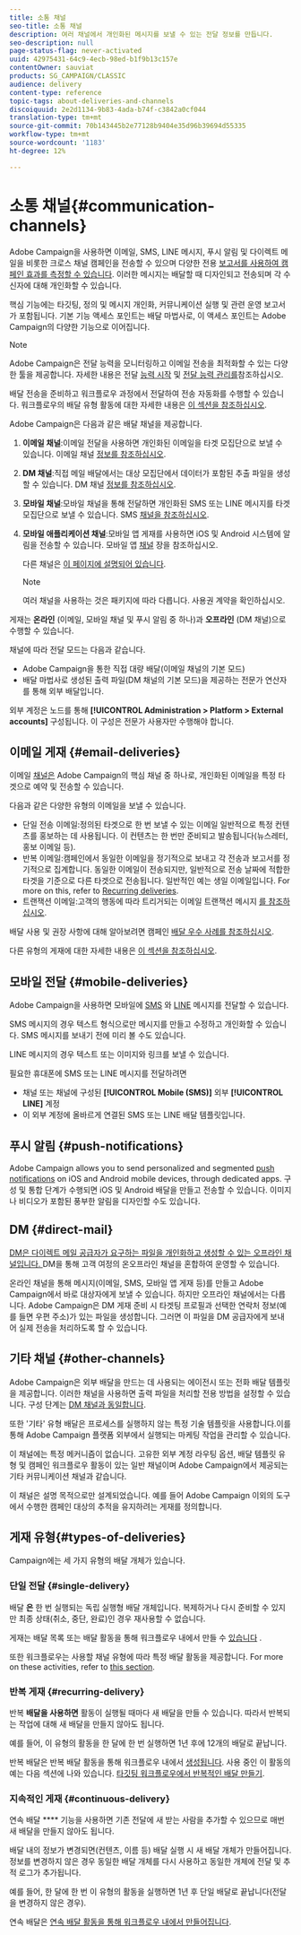 ```yaml
---
title: 소통 채널
seo-title: 소통 채널
description: 여러 채널에서 개인화된 메시지를 보낼 수 있는 전달 정보를 만듭니다.
seo-description: null
page-status-flag: never-activated
uuid: 42975431-64c9-4ecb-98ed-b1f9b13c157e
contentOwner: sauviat
products: SG_CAMPAIGN/CLASSIC
audience: delivery
content-type: reference
topic-tags: about-deliveries-and-channels
discoiquuid: 2e2d1134-9b83-4ada-b74f-c3842a0cf044
translation-type: tm+mt
source-git-commit: 70b143445b2e77128b9404e35d96b39694d55335
workflow-type: tm+mt
source-wordcount: '1183'
ht-degree: 12%

---
```



# 소통 채널{#communication-channels}

Adobe Campaign을 사용하면 이메일, SMS, LINE 메시지, 푸시 알림 및 다이렉트 메일을 비롯한 크로스 채널 캠페인을 전송할 수 있으며 다양한 전용 [보고서를 사용하여 캠페인 효과를 측정할 수 있습니다](../../reporting/using/delivery-reports.md). 이러한 메시지는 배달할 때 디자인되고 전송되며 각 수신자에 대해 개인화할 수 있습니다.

핵심 기능에는 타깃팅, 정의 및 메시지 개인화, 커뮤니케이션 실행 및 관련 운영 보고서가 포함됩니다. 기본 기능 액세스 포인트는 배달 마법사로, 이 액세스 포인트는 Adobe Campaign의 다양한 기능으로 이어집니다.

>[!NOTE]
>
>Adobe Campaign은 전달 능력을 모니터링하고 이메일 전송을 최적화할 수 있는 다양한 툴을 제공합니다. 자세한 내용은 전달 [능력 시작](../../delivery/using/deliverability-key-points.md) 및 [전달 능력 관리를](../../delivery/using/about-deliverability.md)참조하십시오.

배달 전송을 준비하고 워크플로우 과정에서 전달하여 전송 자동화를 수행할 수 있습니다. 워크플로우의 배달 유형 활동에 대한 자세한 내용은 [이 섹션을 참조하십시오](../../workflow/using/about-action-activities.md).

Adobe Campaign은 다음과 같은 배달 채널을 제공합니다.

1. **이메일 채널**:이메일 전달을 사용하면 개인화된 이메일을 타겟 모집단으로 보낼 수 있습니다. 이메일 채널 [정보를 참조하십시오](../../delivery/using/about-email-channel.md).
1. **DM 채널**:직접 메일 배달에서는 대상 모집단에서 데이터가 포함된 추출 파일을 생성할 수 있습니다. DM 채널 [정보를 참조하십시오](../../delivery/using/about-direct-mail-channel.md).
1. **모바일 채널**:모바일 채널을 통해 전달하면 개인화된 SMS 또는 LINE 메시지를 타겟 모집단으로 보낼 수 있습니다. SMS [채널을 참조하십시오](../../delivery/using/sms-channel.md).
1. **모바일 애플리케이션 채널**:모바일 앱 게재를 사용하면 iOS 및 Android 시스템에 알림을 전송할 수 있습니다. 모바일 앱 [채널](../../delivery/using/about-mobile-app-channel.md) 장을 참조하십시오.

   다른 채널은 [이 페이지에 설명되어 있습니다](../../delivery/using/steps-about-delivery-creation-steps.md#other-channels).

   >[!NOTE]
   >
   >여러 채널을 사용하는 것은 패키지에 따라 다릅니다. 사용권 계약을 확인하십시오.

게재는 **온라인** (이메일, 모바일 채널 및 푸시 알림 중 하나)과 **오프라인** (DM 채널)으로 수행할 수 있습니다.

채널에 따라 전달 모드는 다음과 같습니다.

* Adobe Campaign을 통한 직접 대량 배달(이메일 채널의 기본 모드)
* 배달 마법사로 생성된 출력 파일(DM 채널의 기본 모드)을 제공하는 전문가 연산자를 통해 외부 배달입니다.

외부 계정은 노드를 통해 **[!UICONTROL Administration > Platform > External accounts]** 구성됩니다. 이 구성은 전문가 사용자만 수행해야 합니다.

## 이메일 게재 {#email-deliveries}

이메일 [채널은](../../delivery/using/about-email-channel.md) Adobe Campaign의 핵심 채널 중 하나로, 개인화된 이메일을 특정 타겟으로 예약 및 전송할 수 있습니다.

다음과 같은 다양한 유형의 이메일을 보낼 수 있습니다.

* 단일 전송 이메일:정의된 타겟으로 한 번 보낼 수 있는 이메일 일반적으로 특정 컨텐츠를 홍보하는 데 사용됩니다. 이 컨텐츠는 한 번만 준비되고 발송됩니다(뉴스레터, 홍보 이메일 등).
* 반복 이메일:캠페인에서 동일한 이메일을 정기적으로 보내고 각 전송과 보고서를 정기적으로 집계합니다. 동일한 이메일이 전송되지만, 일반적으로 전송 날짜에 적합한 타겟을 기준으로 다른 타겟으로 전송됩니다. 일반적인 예는 생일 이메일입니다. For more on this, refer to [Recurring deliveries](../../workflow/using/recurring-delivery.md).
* 트랜잭션 이메일:고객의 행동에 따라 트리거되는 이메일 트랜잭션 메시지 [를 참조하십시오](../../message-center/using/about-transactional-messaging.md).

배달 사용 및 권장 사항에 대해 알아보려면 캠페인 [배달 우수 사례를 참조하십시오](../../delivery/using/delivery-best-practices.md).

다른 유형의 게재에 대한 자세한 내용은 [이 섹션을 참조하십시오](#types-of-deliveries).

## 모바일 전달 {#mobile-deliveries}

Adobe Campaign을 사용하면 모바일에 [SMS](../../delivery/using/sms-channel.md) 와 [LINE](../../delivery/using/line-channel.md) 메시지를 전달할 수 있습니다.

SMS 메시지의 경우 텍스트 형식으로만 메시지를 만들고 수정하고 개인화할 수 있습니다. SMS 메시지를 보내기 전에 미리 볼 수도 있습니다.

LINE 메시지의 경우 텍스트 또는 이미지와 링크를 보낼 수 있습니다.

필요한 휴대폰에 SMS 또는 LINE 메시지를 전달하려면

* 채널 또는 채널에 구성된 **[!UICONTROL Mobile (SMS)]** 외부 **[!UICONTROL LINE]** 계정
* 이 외부 계정에 올바르게 연결된 SMS 또는 LINE 배달 템플릿입니다.

## 푸시 알림 {#push-notifications}

Adobe Campaign allows you to send personalized and segmented [push notifications](../../delivery/using/about-mobile-app-channel.md) on iOS and Android mobile devices, through dedicated apps. 구성 및 통합 단계가 수행되면 iOS 및 Android 배달을 만들고 전송할 수 있습니다. 이미지나 비디오가 포함된 풍부한 알림을 디자인할 수도 있습니다.

## DM {#direct-mail}

[DM은 다이렉트 메일 공급자가 요구하는 파일을 개인화하고 생성할 수 있는 오프라인 채널입니다. ](../../delivery/using/about-direct-mail-channel.md) DM을 통해 고객 여정의 온오프라인 채널을 혼합하여 운영할 수 있습니다.

온라인 채널을 통해 메시지(이메일, SMS, 모바일 앱 게재 등)를 만들고 Adobe Campaign에서 바로 대상자에게 보낼 수 있습니다. 하지만 오프라인 채널에서는 다릅니다. Adobe Campaign은 DM 게재 준비 시 타겟팅 프로필과 선택한 연락처 정보(예를 들면 우편 주소)가 있는 파일을 생성합니다. 그러면 이 파일을 DM 공급자에게 보내어 실제 전송을 처리하도록 할 수 있습니다.

## 기타 채널 {#other-channels}

Adobe Campaign은 외부 배달을 만드는 데 사용되는 에이전시 또는 전화 배달 템플릿을 제공합니다. 이러한 채널을 사용하면 출력 파일을 처리할 전용 방법을 설정할 수 있습니다. 구성 단계는 [DM 채널과 동일합니다](../../delivery/using/about-direct-mail-channel.md).

또한 &#39;기타&#39; 유형 배달은 프로세스를 실행하지 않는 특정 기술 템플릿을 사용합니다.이를 통해 Adobe Campaign 플랫폼 외부에서 실행되는 마케팅 작업을 관리할 수 있습니다.

이 채널에는 특정 메커니즘이 없습니다. 고유한 외부 계정 라우팅 옵션, 배달 템플릿 유형 및 캠페인 워크플로우 활동이 있는 일반 채널이며 Adobe Campaign에서 제공되는 기타 커뮤니케이션 채널과 같습니다.

이 채널은 설명 목적으로만 설계되었습니다. 예를 들어 Adobe Campaign 이외의 도구에서 수행한 캠페인 대상의 추적을 유지하려는 게재를 정의합니다.

## 게재 유형{#types-of-deliveries}

Campaign에는 세 가지 유형의 배달 개체가 있습니다.

### 단일 전달 {#single-delivery}

배달 **은** 한 번 실행되는 독립 실행형 배달 개체입니다. 복제하거나 다시 준비할 수 있지만 최종 상태(취소, 중단, 완료)인 경우 재사용할 수 없습니다.

게재는 배달 목록 또는 배달 활동을 통해 워크플로우 내에서 만들 수 [있습니다](../../workflow/using/delivery.md) .

또한 워크플로우는 사용할 채널 유형에 따라 특정 배달 활동을 제공합니다. For more on these activities, refer to [this section](../../workflow/using/cross-channel-deliveries.md).

### 반복 게재 {#recurring-delivery}

반복 **배달을 사용하면** 활동이 실행될 때마다 새 배달을 만들 수 있습니다. 따라서 반복되는 작업에 대해 새 배달을 만들지 않아도 됩니다.

예를 들어, 이 유형의 활동을 한 달에 한 번 실행하면 1년 후에 12개의 배달로 끝납니다.

반복 배달은 반복 배달 활동을 통해 워크플로우 내에서 [생성됩니다](../../workflow/using/recurring-delivery.md). 사용 중인 이 활동의 예는 다음 섹션에 나와 있습니다. [타깃팅 워크플로우에서 반복적인 배달 만들기](../../workflow/using/sending-a-birthday-email.md#creating-a-recurring-delivery-in-a-targeting-workflow).

### 지속적인 게재 {#continuous-delivery}

연속 배달 **** 기능을 사용하면 기존 전달에 새 받는 사람을 추가할 수 있으므로 매번 새 배달을 만들지 않아도 됩니다.

배달 내의 정보가 변경되면(컨텐츠, 이름 등) 배달 실행 시 새 배달 개체가 만들어집니다. 정보를 변경하지 않은 경우 동일한 배달 개체를 다시 사용하고 동일한 개체에 전달 및 추적 로그가 추가됩니다.

예를 들어, 한 달에 한 번 이 유형의 활동을 실행하면 1년 후 단일 배달로 끝납니다(전달을 변경하지 않은 경우).

연속 배달은 [연속 배달 활동을 통해 워크플로우 내에서 만들어집니다](../../workflow/using/continuous-delivery.md).
